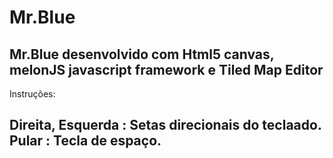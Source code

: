 Mr.Blue
=======

Mr.Blue desenvolvido com Html5 canvas, melonJS javascript framework e Tiled Map Editor 
--------------------------

Instruções:

Direita, Esquerda : Setas direcionais do teclaado.
Pular : Tecla de espaço.
---------------------------
 
